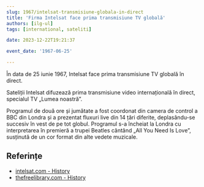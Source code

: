 ```yaml
---
slug: 1967/intelsat-transmisiune-globala-in-direct
title: 'Firma Intelsat face prima transmisiune TV globală'
authors: [ilg-ul]
tags: [international, sateliti]

date: 2023-12-22T19:21:37

event_date: '1967-06-25'

---
```


În data de 25 iunie 1967, Intelsat face prima transmisiune TV globală în direct.

<!-- truncate -->

Sateliții Intelsat difuzează prima transmisiune video internațională în
direct, specialul TV „Lumea noastră”.

Programul de două ore și jumătate a fost coordonat din camera de control
a BBC din Londra și a prezentat fluxuri live din 14 țări diferite,
deplasându-se succesiv în vest de pe tot globul. Programul s-a încheiat
la Londra cu interpretarea în premieră a trupei Beatles cântând
„All You Need Is Love”, susținută de un cor format din alte vedete muzicale.

## Referințe

- [intelsat.com - History](https://www.intelsat.com/intelsat-history/)
- [thefreelibrary.com - History](https://www.thefreelibrary.com/50+years+on+from+the+first+live+international+video+broadcast.-a0516475806)
